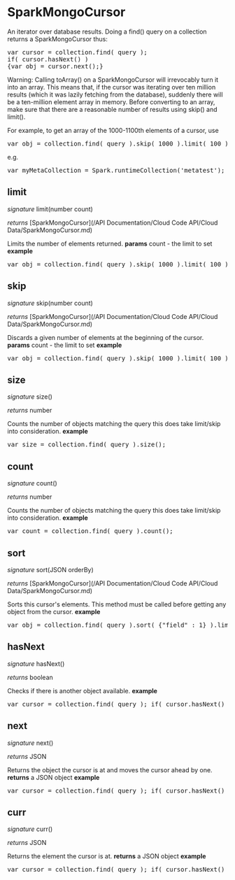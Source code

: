 # SparkMongoCursor

An iterator over database results. Doing a find() query on a collection returns a SparkMongoCursor thus:

<pre rel="highlighter" code-brush="js" contenteditable="false">var cursor = collection.find( query );</br>if( cursor.hasNext() ) </br>{var obj = cursor.next();}</pre>

Warning: Calling toArray() on a SparkMongoCursor will irrevocably turn it into an array. This means that, if the cursor was iterating over ten million results (which it was lazily fetching from the database), suddenly there will be a ten-million element array in memory. Before converting to an array, make sure that there are a reasonable number of results using skip() and limit().

For example, to get an array of the 1000-1100th elements of a cursor, use

<pre rel="highlighter" code-brush="js" contenteditable="false">var obj = collection.find( query ).skip( 1000 ).limit( 100 ).toArray();</pre>

e.g.

<pre rel="highlighter" code-brush="js" contenteditable="false">var myMetaCollection = Spark.runtimeCollection('metatest');</pre>


## limit
_signature_ limit(number count)</p>
_returns_ [SparkMongoCursor](/API Documentation/Cloud Code API/Cloud Data/SparkMongoCursor.md)</p>
Limits the number of elements returned.
<b>params</b>
count - the limit to set
<b>example</b>
<pre rel="highlighter" code-brush="js" contenteditable="false">var obj = collection.find( query ).skip( 1000 ).limit( 100 ).toArray();</pre>

## skip
_signature_ skip(number count)</p>
_returns_ [SparkMongoCursor](/API Documentation/Cloud Code API/Cloud Data/SparkMongoCursor.md)</p>
Discards a given number of elements at the beginning of the cursor.
<b>params</b>
count - the limit to set
<b>example</b>
<pre rel="highlighter" code-brush="js" contenteditable="false">var obj = collection.find( query ).skip( 1000 ).limit( 100 ).toArray();</pre>

## size
_signature_ size()</p>
_returns_ number</p>
Counts the number of objects matching the query this does take limit/skip into consideration.
<b>example</b>
<pre rel="highlighter" code-brush="js" contenteditable="false">var size = collection.find( query ).size();</pre>

## count
_signature_ count()</p>
_returns_ number</p>
Counts the number of objects matching the query this does take limit/skip into consideration.
<b>example</b>
<pre rel="highlighter" code-brush="js" contenteditable="false">var count = collection.find( query ).count();</pre>

## sort
_signature_ sort(JSON orderBy)</p>
_returns_ [SparkMongoCursor](/API Documentation/Cloud Code API/Cloud Data/SparkMongoCursor.md)</p>
Sorts this cursor's elements. This method must be called before getting any object from the cursor.
<b>example</b>
<pre rel="highlighter" code-brush="js" contenteditable="false">var obj = collection.find( query ).sort( {"field" : 1} ).limit( 100 ).toArray();</pre>

## hasNext
_signature_ hasNext()</p>
_returns_ boolean</p>
Checks if there is another object available.
<b>example</b>
<pre rel="highlighter" code-brush="js" contenteditable="false">var cursor = collection.find( query ); if( cursor.hasNext() ) {var obj = cursor.next();}</pre>

## next
_signature_ next()</p>
_returns_ JSON</p>
Returns the object the cursor is at and moves the cursor ahead by one.
<b>returns</b>
a JSON object
<b>example</b>
<pre rel="highlighter" code-brush="js" contenteditable="false">var cursor = collection.find( query ); if( cursor.hasNext() ) {var obj = cursor.next();}</pre>

## curr
_signature_ curr()</p>
_returns_ JSON</p>
Returns the element the cursor is at.
<b>returns</b>
a JSON object
<b>example</b>
<pre rel="highlighter" code-brush="js" contenteditable="false">var cursor = collection.find( query ); if( cursor.hasNext() ) {cursor.next(); var obj = cursor.curr();}</pre>

